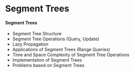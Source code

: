 # Segment Trees

#### Segment Trees

* Segment Tree Structure
* Segment Tree Operations (Query, Update)
* Lazy Propagation
* Applications of Segment Trees (Range Queries)
* Time and Space Complexity of Segment Tree Operations
* Implementation of Segment Trees
* Problems based on Segment Trees
